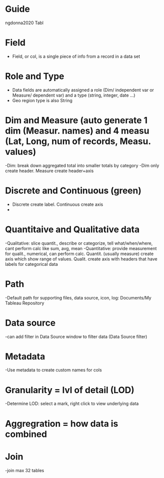 # Guide
ngdonna2020 Tabl
# Field
- Field, or col, is a single piece of info from a record in a data set

# Role and Type
- Data fields are automatically assigned a role (Dim/ independent var or Measure/ dependent var) and a type (string, integer, date ...)
- Geo region type is also String
# Dim and Measure (auto generate 1 dim (Measur. names) and 4 measu (Lat, Long, num of records, Measu. values)
-Dim: break down aggregated total into smaller totals by category
-Dim only create header. Measure create header+axis

# Discrete and Continuous (green)
- Discrete create label. Continuous create axis
- 
# Quantitaive and Qualitative data
-Qualitative: slice quantit., describe or categorize, tell what/when/where, cant perform calc like sum, avg, mean
-Quantitative: provide measurement for qualit., numerical, can perform calc.
Quantit. (usually measure) create axis which show range of values. Qualit. create axis with headers that have labels for categorical data
# Path
-Default path for supporting files, data source, icon, log: Documents/My Tableau Repository
# Data source
-can add filter in Data Source window to filter data (Data Source filter)
# Metadata
-Use metadata to create custom names for cols
# Granularity = lvl of detail (LOD)
-Determine LOD: select a mark, right click to view underlying data
# Aggregration = how data is combined
# Join
-join max 32 tables
